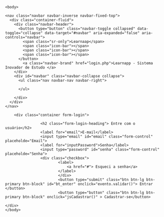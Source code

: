 <!DOCTYPE html>
<html lang="pt-br">
    <head> 
        <meta charset="utf-8">
	<meta http-equiv="X-UA-Compatible" content="IE=edge">
	<title> LearnApp Login </title>
        <link rel="stylesheet" href="css/bootstrap.css">
        <link rel="stylesheet" href="css/estilo.css">
        <link rel="stylesheet" href="css/bootstrap.min.css">
        <link rel="stylesheet" href="css/navBar.css">
        <script type="text/javascript" src="js/jquery-1.12.3.js"></script>
        <script type="text/javascript" src="js/login.js"></script>
        <script type="text/javascript" src="js/cadastro.js"></script>
    </head>
    
    <body>
        
    <nav class="navbar navbar-inverse navbar-fixed-top">
      <div class="container-fluid">
        <div class="navbar-header">
          <button type="button" class="navbar-toggle collapsed" data-toggle="collapse" data-target="#navbar" aria-expanded="false" aria-controls="navbar">
            <span class="sr-only">Learnaap</span>
            <span class="icon-bar"></span>
            <span class="icon-bar"></span>
            <span class="icon-bar"></span>
          </button>
            <a class="navbar-brand" href="login.php">Learnapp - Sistema Inovador de Estudo </a>
        </div>
        <div id="navbar" class="navbar-collapse collapse">
          <ul class="nav navbar-nav navbar-right">
            
          </ul>
          
        </div>
      </div>
    </nav>

        <div class="container form-login">   
            
                    <h2 class="form-login-heading"> Entre com o usuário</h2>
                    <label for="email">E-mail</label>
                    <input type="email" id="email" class="form-control" placeholde="Email">
                    <label for="inputPassword">Senha</label>
                    <input type="password" id="senha" class="form-control" placeholde="Senha">
                    <div class="checkbox">
                            <label>
                                <a href="#"> Esqueci a senha</a>
                            </label>
                            </div>
                            <button type="submit" class="btn btn-lg btn-primary btn-block" id="bt_enter" onclick="evento.validar()"> Entrar </button>
                            <button type="button" class="btn btn-lg btn-primary btn-block" onclick="jsCadastrar()" > Cadastrar-se</button>
           
	</div>
    </body>
</html>
